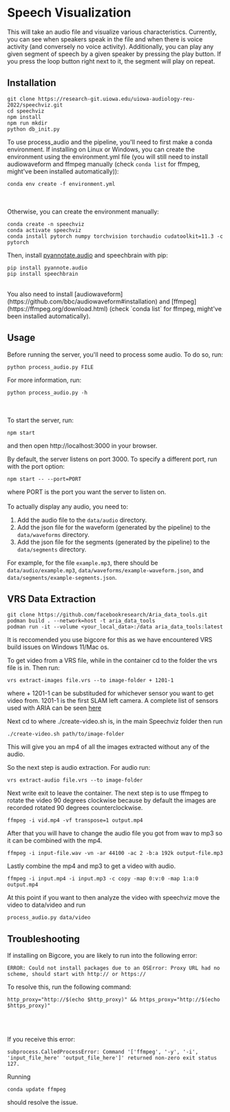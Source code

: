 # Speech Visualization

This will take an audio file and visualize various characteristics. Currently, you can see when speakers speak in the file and when there is voice activity (and conversely no voice activity). Additionally, you can play any given segment of speech by a given speaker by pressing the play button. If you press the loop button right next to it, the segment will play on repeat.

## Installation

```
git clone https://research-git.uiowa.edu/uiowa-audiology-reu-2022/speechviz.git
cd speechviz
npm install
npm run mkdir
python db_init.py
```
To use process_audio and the pipeline, you'll need to first make a conda environment. If installing on Linux or Windows, you can create the environment using the environment.yml file (you will still need to install audiowaveform and ffmpeg manually (check `conda list` for ffmpeg, might've been installed automatically)):
```
conda env create -f environment.yml
```  
<br><br>
Otherwise, you can create the environment manually:
```
conda create -n speechviz
conda activate speechviz
conda install pytorch numpy torchvision torchaudio cudatoolkit=11.3 -c pytorch
```
Then, install [pyannotate.audio](https://github.com/pyannote/pyannote-audio) and speechbrain with pip:
```
pip install pyannote.audio
pip install speechbrain
```
<br>
You also need to install [audiowaveform](https://github.com/bbc/audiowaveform#installation) and [ffmpeg](https://ffmpeg.org/download.html) (check `conda list` for ffmpeg, might've been installed automatically).

## Usage
Before running the server, you'll need to process some audio. To do so, run:
```
python process_audio.py FILE
```
For more information, run:
```
python process_audio.py -h
```
<br><br>
To start the server, run:
```
npm start
```
and then open http://localhost:3000 in your browser.

By default, the server listens on port 3000. To specify a different port, run with the port option:
```
npm start -- --port=PORT
```
where PORT is the port you want the server to listen on.
<br>
<br>
To actually display any audio, you need to:
1. Add the audio file to the `data/audio` directory.
2. Add the json file for the waveform (generated by the pipeline) to the `data/waveforms` directory.
3. Add the json file for the segments (generated by the pipeline) to the `data/segments` directory.

For example, for the file `example.mp3`, there should be `data/audio/example.mp3`, `data/waveforms/example-waveform.json`, and `data/segments/example-segments.json`.

## VRS Data Extraction
```
git clone https://github.com/facebookresearch/Aria_data_tools.git
podman build . --network=host -t aria_data_tools
podman run -it --volume <your_local_data>:/data aria_data_tools:latest
```

It is reccomended you use bigcore for this as we have encountered VRS build issues on Windows 11/Mac os.

To get video from a VRS file, while in the container cd to the folder the vrs file is in. Then run:

```
vrs extract-images file.vrs --to image-folder + 1201-1
```

where + 1201-1 can be substituded for whichever sensor you want to get video from. 1201-1 is the first SLAM left camera. A complete list of sensors used with ARIA can be seen [here](https://facebookresearch.github.io/Aria_data_tools/docs/sensors-measurements/#naming-conventions-for-all-tools)

Next cd to where ./create-video.sh is, in the main Speechviz folder then run

```
./create-video.sh path/to/image-folder
```

This will give you an mp4 of all the images extracted without any of the audio.

So the next step is audio extraction. For audio run:

```
vrs extract-audio file.vrs --to image-folder
```

Next write exit to leave the container. The next step is to use ffmpeg to rotate the video 90 degrees clockwise because by default the images are recorded rotated 90 degrees counterclockwise.

```
ffmpeg -i vid.mp4 -vf transpose=1 output.mp4
```

After that you will have to change the audio file you got from wav to mp3 so it can be combined with the mp4.

```
ffmpeg -i input-file.wav -vn -ar 44100 -ac 2 -b:a 192k output-file.mp3
```

Lastly combine the mp4 and mp3 to get a video with audio.

```
ffmpeg -i input.mp4 -i input.mp3 -c copy -map 0:v:0 -map 1:a:0 output.mp4
```

At this point if you want to then analyze the video with speechviz move the video to data/video and run

```
process_audio.py data/video
```

## Troubleshooting

If installing on Bigcore, you are likely to run into the following error:
```
ERROR: Could not install packages due to an OSError: Proxy URL had no scheme, should start with http:// or https://
```
To resolve this, run the following command:
```
http_proxy="http://$(echo $http_proxy)" && https_proxy="http://$(echo $https_proxy)"
```
<br>
<br>

If you receive this error:
```
subprocess.CalledProcessError: Command '['ffmpeg', '-y', '-i', 'input_file_here' 'output_file_here']' returned non-zero exit status 127.
```
Running
```
conda update ffmpeg
```
should resolve the issue.
